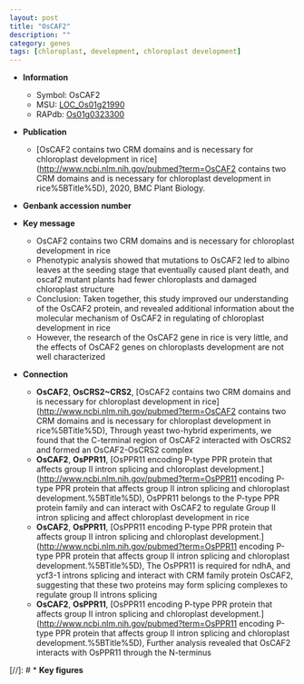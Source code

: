 ```yaml
---
layout: post
title: "OsCAF2"
description: ""
category: genes
tags: [chloroplast, development, chloroplast development]
---
```


* **Information**  
    + Symbol: OsCAF2  
    + MSU: [LOC_Os01g21990](http://rice.uga.edu/cgi-bin/ORF_infopage.cgi?orf=LOC_Os01g21990)  
    + RAPdb: [Os01g0323300](https://rapdb.dna.affrc.go.jp/locus/?name=Os01g0323300)  

* **Publication**  
    + [OsCAF2 contains two CRM domains and is necessary for chloroplast development in rice](http://www.ncbi.nlm.nih.gov/pubmed?term=OsCAF2 contains two CRM domains and is necessary for chloroplast development in rice%5BTitle%5D), 2020, BMC Plant Biology.

* **Genbank accession number**  

* **Key message**  
    + OsCAF2 contains two CRM domains and is necessary for chloroplast development in rice
    + Phenotypic analysis showed that mutations to OsCAF2 led to albino leaves at the seeding stage that eventually caused plant death, and oscaf2 mutant plants had fewer chloroplasts and damaged chloroplast structure
    + Conclusion: Taken together, this study improved our understanding of the OsCAF2 protein, and revealed additional information about the molecular mechanism of OsCAF2 in regulating of chloroplast development in rice
    + However, the research of the OsCAF2 gene in rice is very little, and the effects of OsCAF2 genes on chloroplasts development are not well characterized

* **Connection**  
    + __OsCAF2__, __OsCRS2~CRS2__, [OsCAF2 contains two CRM domains and is necessary for chloroplast development in rice](http://www.ncbi.nlm.nih.gov/pubmed?term=OsCAF2 contains two CRM domains and is necessary for chloroplast development in rice%5BTitle%5D),  Through yeast two-hybrid experiments, we found that the C-terminal region of OsCAF2 interacted with OsCRS2 and formed an OsCAF2-OsCRS2 complex
    + __OsCAF2__, __OsPPR11__, [OsPPR11 encoding P-type PPR protein that affects group II intron splicing and chloroplast development.](http://www.ncbi.nlm.nih.gov/pubmed?term=OsPPR11 encoding P-type PPR protein that affects group II intron splicing and chloroplast development.%5BTitle%5D), OsPPR11 belongs to the P-type PPR protein family and can interact with OsCAF2 to regulate Group II intron splicing and affect chloroplast development in rice
    + __OsCAF2__, __OsPPR11__, [OsPPR11 encoding P-type PPR protein that affects group II intron splicing and chloroplast development.](http://www.ncbi.nlm.nih.gov/pubmed?term=OsPPR11 encoding P-type PPR protein that affects group II intron splicing and chloroplast development.%5BTitle%5D),  The OsPPR11 is required for ndhA, and ycf3-1 introns splicing and interact with CRM family protein OsCAF2, suggesting that these two proteins may form splicing complexes to regulate group II introns splicing
    + __OsCAF2__, __OsPPR11__, [OsPPR11 encoding P-type PPR protein that affects group II intron splicing and chloroplast development.](http://www.ncbi.nlm.nih.gov/pubmed?term=OsPPR11 encoding P-type PPR protein that affects group II intron splicing and chloroplast development.%5BTitle%5D),  Further analysis revealed that OsCAF2 interacts with OsPPR11 through the N-terminus

[//]: # * **Key figures**  


